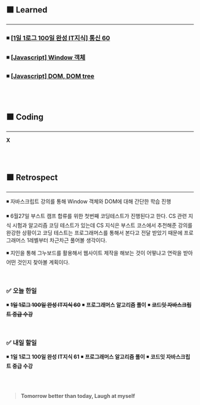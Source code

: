 ## ⬛ Learned

---

### ◾ [[1일 1로그 100일 완성 IT지식] 통신 60](https://velog.io/@lilclown/1%EC%9D%BC-1%EB%A1%9C%EA%B7%B8-100%EC%9D%BC-%EC%99%84%EC%84%B1-IT%EC%A7%80%EC%8B%9D-%ED%86%B5%EC%8B%A0-60)

### ◾ [[Javascript] Window 객체](https://velog.io/@lilclown/Javascript-Window-%EA%B0%9D%EC%B2%B4)

### ◾ [[Javascript] DOM, DOM tree](https://velog.io/@lilclown/Javascript-DOM-DOM-tree)

<br><br>

## ⬛ Coding

---

**X**

<br><br>

## ⬛ Retrospect

---

◾ 자바스크립트 강의를 통해 Window 객체와 DOM에 대해 간단한 학습 진행

◾ 6월27일 부스트 캠프 합류를 위한 첫번째 코딩테스트가 진행된다고 한다. CS 관련 지식 시험과 알고리즘 코딩 테스트가 있는데 CS 지식은 부스트 코스에서 추천해준 강의를 완강한 상황이고 코딩 테스트는 프로그래머스를 통해서 본다고 전달 받았기 때문에 프로그래머스 1레벨부터 차근차근 풀어볼 생각이다.

◾ 지인을 통해 그누보드를 활용해서 웹사이트 제작을 해보는 것이 어떻냐고 연락을 받아 어떤 것인지 찾아볼 계획이다.

<br>

### ✅ 오늘 한일

◾ ~~**1일 1로그 100일 완성 IT지식 60**~~
◾ **프로그래머스 알고리즘 풀이**
◾ ~~**코드잇 자바스크립트 중급 수강**~~

<br>

### ✅ 내일 할일

◾ **1일 1로그 100일 완성 IT지식 61**
◾ **프로그래머스 알고리즘 풀이**
◾ **코드잇 자바스크립트 중급 수강**

<br><br>

> **Tomorrow better than today, Laugh at myself**
